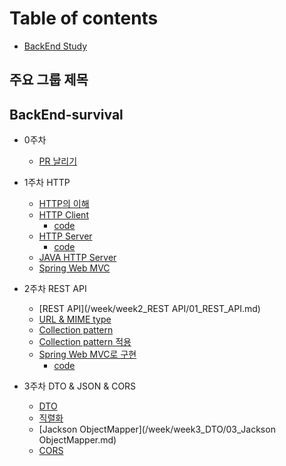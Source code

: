 # Table of contents

* [BackEnd Study](README.md)

## 주요 그룹 제목

## BackEnd-survival

* 0주차
    * [PR 날리기](/week/week0/pull-request.md)

* 1주차 HTTP
    * [HTTP의 이해](/week/week1_HTTP/HTTP의이해.md)
    * [HTTP Client](/week/week1_HTTP/HTTPClient.md)
        * [code](/week/week1_HTTP/code/HTTPClinetCode.md)
    * [HTTP Server](/week/week1_HTTP/HTTPServer.md)
        * [code](/week/week1_HTTP/code/HTTPServerCode.md)
    * [JAVA HTTP Server](/week/week1_HTTP/JAVA_HTTP_Server.md)
    * [Spring Web MVC](/week/week1_HTTP/Spring_Web_MVC.md)

* 2주차 REST API
    * [REST API](/week/week2_REST API/01_REST_API.md)
    * [URL & MIME type](/week/week2_REST/02_URL&MIME.md)
    * [Collection pattern](/week/week2_REST/03_Collection_Pattern.md)
    * [Collection pattern 적용](/week/week2_REST/04_Collection_Patter_적용.md)
    * [Spring Web MVC로 구현](/week/week2_REST/05_Spring_Web_MVC로구현.md)
        * [code](/week/week2_REST/code/SpringMVC.md)

* 3주차 DTO & JSON & CORS
    * [DTO](/week/week3_DTO/01_DTO.md)
    * [직렬화](/week/week3_DTO/02_직렬화.md)
    * [Jackson ObjectMapper](/week/week3_DTO/03_Jackson ObjectMapper.md)
    * [CORS](/week/week3_DTO/04_CORS.md)